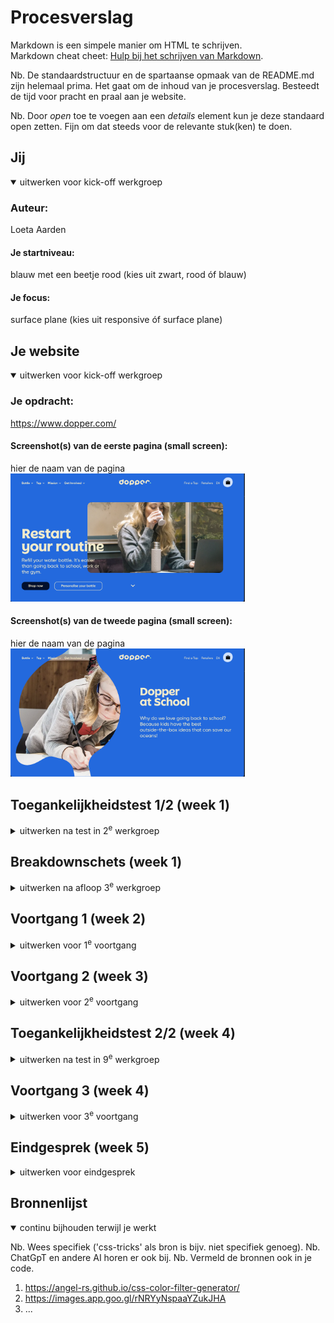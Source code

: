 # Procesverslag
Markdown is een simpele manier om HTML te schrijven.  
Markdown cheat cheet: [Hulp bij het schrijven van Markdown](https://github.com/adam-p/markdown-here/wiki/Markdown-Cheatsheet).

Nb. De standaardstructuur en de spartaanse opmaak van de README.md zijn helemaal prima. Het gaat om de inhoud van je procesverslag. Besteedt de tijd voor pracht en praal aan je website.

Nb. Door *open* toe te voegen aan een *details* element kun je deze standaard open zetten. Fijn om dat steeds voor de relevante stuk(ken) te doen.
 




## Jij

<details open>
  <summary>uitwerken voor kick-off werkgroep</summary>

  ### Auteur:
  Loeta Aarden 

  #### Je startniveau:
  blauw met een beetje rood (kies uit zwart, rood óf blauw)

  #### Je focus:
  surface plane (kies uit responsive óf surface plane)
 
</details>





## Je website

<details open>
  <summary>uitwerken voor kick-off werkgroep</summary>

  ### Je opdracht:
  https://www.dopper.com/

  #### Screenshot(s) van de eerste pagina (small screen): 
  hier de naam van de pagina  
  <img src="readme-images/reference1.png" width="375px" alt="Dit is de home pagina van de site, hier wordt aaangegeven wat het is en wat het kan doen">

  #### Screenshot(s) van de tweede pagina (small screen):
  hier de naam van de pagina  
  <img src="readme-images/reference2.png" width="375px" alt="op deze pagina wil het bedrijf laten weten dat ze ook duurzaamheid op scholen wil verwerken.">
 
</details>



## Toegankelijkheidstest 1/2 (week 1)

<details>
  <summary>uitwerken na test in 2<sup>e</sup> werkgroep</summary>

  ### Bevindingen
  Lijst met je bevindingen die in de test naar voren kwamen:
  Mijn website:
  - de navigatie spreekt de voiceover uit als "bottle, image, tap, image, ect...." dus elke keer blijft hij de "image" herhalen aangezien de kleine dropdown hebben ze als image neergezet waardoor dat wordt uitgesproken.
  - ook komen er dingen omhoog die niet te zien zijnn om de pagina maar wel allemaal gezegd worden omdat ze in het menu zitten als je erop klikt. Hierdoor wordt het wel heel vaag en is het niet te volgen.

a11y test: 

content: <img src="readme-images/a11y_image1.png">
De dopper website maakt wel gebruik van duidelijk leesbare tekst. Ook zijn de buttons ect duidelijk omdat ze vaak zeggen "read our (en dan waarover je meer kan lezen)" waardoor je wel duidelijk weet waar je meer over gaat lezen/waar je naar toe gaat. En de tekst is ook fijn leesbaar gepositioneerd.

global code: <img src="readme-images/a11y_image2.png">
De html code van de heeft 377 errors. Ook zit er css en javascript in de html.

keyboard: <img src="readme-images/a11y_image3.png"> 
de site is wel goed door te gaan met keyboard. Aan het begin ga je wel door een stukje waar je niet kan zien waar je bent en de state is niet gestyled.

Images: <img src="readme-images/a11y_image4.png"> 
De images hebben vaak wel goede alt teksten maar af en toe is het ook gewoon het woord "dopper". De site heeft geen graphs, charts or maps. 

Headings: <img src="readme-images/a11y_image5.png"> 
Op de site is er 1 duidelijk h1. Maar de rest van de headings zijn niet duidelij en kloppen allemaal niet.

Controls: <img src="readme-images/a11y_image6.png"> 
de a tags loppen vaak wel maar af en toe zit er een a tag en dan een button tag erover heen.

forms: <img src="readme-images/a11y_image7.png"> 
de form geeft wel een error message

Appearance: <img src="readme-images/a11y_image8.png"> 
alles is wel duidelijk en de increase 200% is ook wel duidelijk maar er is 1 foto die niet werkt als die ingezoomd is.

Animation: <img src="readme-images/a11y_image9.png"> 
De animation zijn niet te overwhelming. Er is geen video of iets op de website. Er is ook geen media querry voor reduced motion te vinden.

Color Contrast: <img src="readme-images/a11y_image10.png"> 
de contrast is overal oke behalve op 1 stukje normale intro tekst.

Mobile and touch: <img src="readme-images/a11y_image11.png"> 
alles werkt goed op mobile versie behalve dat als je een mobiel horizontaal draait zijn de images niet groot gen oeg dus zit er wit ruimte links en rechts.


  andere websites:
  - bij andere websites die ik heb gechecked heb ik gemerkt dat er vaak bijvoorbeeld een foto met een alt tekst staat en dan nog een keer de titel wordt uitgesproken.
  - ook is bij veel websites die volgorde hoe het wordt verteld totaal niet duidelijk.

</details>



## Breakdownschets (week 1)

<details>
  <summary>uitwerken na afloop 3<sup>e</sup> werkgroep</summary>

  ### de hele pagina: 
  <img src="../FED_website/readme-images/breakdownschets.png" width="375px" alt="breakdown van de hele pagina">

</details>





## Voortgang 1 (week 2)

<details>
  <summary>uitwerken voor 1<sup>e</sup> voortgang</summary>

  ### Stand van zaken
  hier dit ging goed & dit was lastig (neem ook screenshots op van delen van je website en code)


  ### Agenda voor meeting
  samen met je groepje opstellen

  | student 1      | student 2          | student 3    | student 4        |
  | ---            | ---                | ---          | ---              |
  | dit bespreken  | en dit             | en ik dit    | en dan ik dat    |
  | en dat ook nog | dit als er tijd is | nog een punt | dit wil ik zeker |
  | of een list in | moet ik heel de nav| kan ik het   | is dit een h2?   | 
  de footer voor de| uitwerken          | vertalen |    
  linkjes mag/hanig is |                |van de site een als |
                                        | een van die special |
                                        |dingen gebruiken voor|
                                        |surface plane          


  ### Verslag van meeting
  hier na afloop snel de uitkomsten van de meeting vastleggen

  - 1: de list in de footer mag gewoon en werkt. 
  - 2: ja met een hamburger menu
  - 3: vertalen van de site is niet perse handig omdat dat dan eigenlijk gewoon een nieuwe pagina is maar andere tekst.
  - 4: ja

</details>





## Voortgang 2 (week 3)

<details>
  <summary>uitwerken voor 2<sup>e</sup> voortgang</summary>

  ### Stand van zaken
  hier dit ging goed & dit was lastig (neem ook screenshots op van delen van je website en code)


  ### Agenda voor meeting
  samen met je groepje opstellen

  | student 1      | student 2          | student 3    | student 4        |
  | ---            | ---                | ---          | ---              |
  | dit bespreken  | en dit             | en ik dit    | en dan ik dat    |
  | en dat ook nog | dit als er tijd is | nog een punt | dit wil ik zeker |
  | ...            | ...                | ...          | ...              |
  | wat mag voor   | op mijn 2de pagina | mijn tekst is| hoe kan ik de submit
  surface plane,   | had ik een class   | meer bold op | button een pijltje inzetten?
  zijn de animaties| gezet maar de styling| mijn site
  die in de site al| wouw niet op de site | in tegestelling
  zitten goed? zoals| doordat het die   | tot die van 
  de hover? terwijl| eerste site effect | dopper
  het op mobiel zit?| hoe kan ik dit fixen?

  ### Verslag van meeting
  hier na afloop snel de uitkomsten van de meeting vastleggen

  - 1: de hamburger menu is een surface plane, hover, dark mode, header als je omhoog scrolled ook. 
  - 2: voor de 2de styling kan ik de main een class geven en dan de css selectors gebruiken
  - 3: dat het iets meer bold is kan je kijken of het nog met bold kan veranderd worden maar een klien beetje verschil is niet heel erg.
  - 4: Hiervoor heb ik een linkje gekrijgen hoe ik deze in de submit button kan zetten

</details>





## Toegankelijkheidstest 2/2 (week 4)

<details>
  <summary>uitwerken na test in 9<sup>e</sup> werkgroep</summary>

  ### Bevindingen
  Lijst met je bevindingen die in de test naar voren kwamen (geef ook aan wat er verbeterd is):

</details>





## Voortgang 3 (week 4)

<details>
  <summary>uitwerken voor 3<sup>e</sup> voortgang</summary>

  ### Stand van zaken
  hier dit ging goed & dit was lastig (neem ook screenshots op van delen van je website en code)


  ### Agenda voor meeting
  samen met je groepje opstellen

  | student 1      | student 2          | student 3    | student 4        |
  | ---            | ---                | ---          | ---              |
  | dit bespreken  | en dit             | en ik dit    | en dan ik dat    |
  | en dat ook nog | dit als er tijd is | nog een punt | dit wil ik zeker |
  | ...            | ...                | ...          | ...              |


  ### Verslag van meeting
  hier na afloop snel de uitkomsten van de meeting vastleggen

  - punt 1
  - punt 2
  - nog een punt
  - ...

</details>





## Eindgesprek (week 5)

<details>
  <summary>uitwerken voor eindgesprek</summary>

  ### Je uitkomst - karakteristiek screenshots:
  <img src="readme-images/dummy-plaatje.jpg" width="375px" alt="uitomst opdracht 1">


  ### Dit ging goed/Heb ik geleerd: 
  Korte omschrijving met plaatjes

  <img src="readme-images/dummy-plaatje.jpg" width="375px" alt="top">


  ### Dit was lastig/Is niet gelukt:
  Korte omschrijving met plaatjes

  <img src="readme-images/dummy-plaatje.jpg" width="375px" alt="bummer">
</details>





## Bronnenlijst

<details open>
  <summary>continu bijhouden terwijl je werkt</summary>

  Nb. Wees specifiek ('css-tricks' als bron is bijv. niet specifiek genoeg). 
  Nb. ChatGpT en andere AI horen er ook bij.
  Nb. Vermeld de bronnen ook in je code.

  1.  https://angel-rs.github.io/css-color-filter-generator/
  2. https://images.app.goo.gl/rNRYyNspaaYZukJHA
  3. ...

</details>